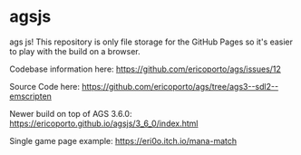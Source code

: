 # agsjs
ags js! This repository is only file storage for the GitHub Pages so it's easier to play with the build on a browser.

Codebase information here: https://github.com/ericoporto/ags/issues/12

Source Code here: https://github.com/ericoporto/ags/tree/ags3--sdl2--emscripten

Newer build on top of AGS 3.6.0: https://ericoporto.github.io/agsjs/3_6_0/index.html

Single game page example: https://eri0o.itch.io/mana-match
